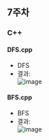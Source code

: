 ## 7주차
### C++

#### DFS.cpp
- DFS
- 결과:  
![image](https://user-images.githubusercontent.com/46733911/137614569-b9a350f6-df9c-4129-a2ca-815ac232ac4b.png)  


#### BFS.cpp

- BFS  
- 결과:  
![image](https://user-images.githubusercontent.com/46733911/137613862-255e500a-67db-481e-af38-f3e618918454.png)
   

   
